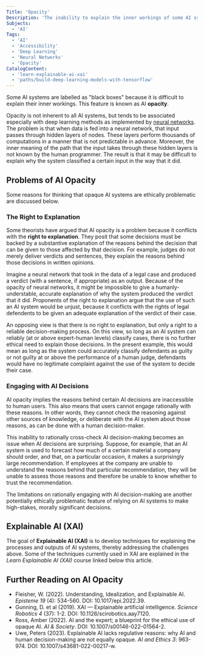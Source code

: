 ```yaml
---
Title: 'Opacity'
Description: 'The inability to explain the inner workings of some AI systems.'
Subjects:
  - 'AI'
Tags:
  - 'AI'
  - 'Accessibility'
  - 'Deep Learning'
  - 'Neural Networks'
  - 'Opacity'
CatalogContent:
  - 'learn-explainable-ai-xai'
  - 'paths/build-deep-learning-models-with-tensorflow'
---
```


Some AI systems are labelled as "black boxes" because it is difficult to explain their inner workings. This feature is known as AI **opacity**.

Opacity is not inherent to all AI systems, but tends to be associated especially with deep learning methods as implemented by [neural networks](https://www.codecademy.com/resources/docs/ai/neural-networks). The problem is that when data is fed into a neural network, that input passes through hidden layers of nodes. These layers perform thousands of computations in a manner that is not predictable in advance. Moreover, the inner meaning of the path that the input takes through these hidden layers is not known by the human programmer. The result is that it may be difficult to explain why the system classified a certain input in the way that it did.

## Problems of AI Opacity

Some reasons for thinking that opaque AI systems are ethically problematic are discussed below.

### The Right to Explanation

Some theorists have argued that AI opacity is a problem because it conflicts with the **right to explanation**. They posit that some decisions must be backed by a substantive explanation of the reasons behind the decision that can be given to those affected by that decision. For example, judges do not merely deliver verdicts and sentences, they explain the reasons behind those decisions in written opinions.

Imagine a neural network that took in the data of a legal case and produced a verdict (with a sentence, if appropriate) as an output. Because of the opacity of neural networks, it might be impossible to give a humanly-understable, accurate explanation of why the system produced the verdict that it did. Proponents of the right to explanation argue that the use of such an AI system would be unjust, because it conflicts with the rights of legal defendents to be given an adequate explanation of the verdict of their case.

An opposing view is that there is no right to explanation, but only a right to a reliable decision-making process. On this view, so long as an AI system can reliably (at or above expert-human levels) classify cases, there is no further ethical need to explain those decisions. In the present example, this would mean as long as the system could accurately classify defendants as guilty or not guilty at or above the performance of a human judge, defendants would have no legitimate complaint against the use of the system to decide their case.

### Engaging with AI Decisions

AI opacity implies the reasons behind certain AI decisions are inaccessible to human users. This also means that users cannot engage rationally with these reasons. In other words, they cannot check the reasoning against other sources of knowledge, or deliberate with the AI system about those reasons, as can be done with a human decision-maker.

This inability to rationally cross-check AI decision-making becomes an issue when AI decisions are surprising. Suppose, for example, that an AI system is used to forecast how much of a certain material a company should order, and that, on a particular occasion, it makes a surprisingly large recommendation. If employees at the company are unable to understand the reasons behind that particular recommendation, they will be unable to assess those reasons and therefore be unable to know whether to trust the recommendation.

The limitations on rationally engaging with AI decision-making are another potentially ethically problematic feature of relying on AI systems to make high-stakes, morally significant decisions.

## Explainable AI (XAI)

The goal of **Explainable AI (XAI)** is to develop techniques for explaining the processes and outputs of AI systems, thereby addressing the challenges above. Some of the techniques currently used in XAI are explained in the _Learn Explainable AI (XAI)_ course linked below this article.

## Further Reading on AI Opacity

- Fleisher, W. (2022). Understanding, Idealization, and Explainable AI. _Episteme 19_ (4): 534-560. DOI: 10.1017/epi.2022.39.
- Gunning, D. et al (2019). XAI — Explainable artificial intelligence. _Science Robotics 4_ (37): 1-2. DOI: 10.1126/scirobotics.aay7120.
- Ross, Amber (2022). AI and the expert; a blueprint for the ethical use of opaque AI. _AI & Society_. DOI: 10.1007/s00146-022-01564-2.
- Uwe, Peters (2023). Explainable AI lacks regulative reasons: why AI and human decision-making are not equally opaque. _AI and Ethics 3_: 963-974. DOI: 10.1007/s43681-022-00217-w.
